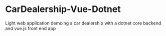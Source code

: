 # CarDealership-Vue-Dotnet
 Light web application demoing a car dealership with a dotnet core backend and vue.js front end app

